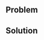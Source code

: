 <!--
Change Github PR Title 

Your title must be in the following format: 
- `topic(Area): Feature`
- `Topic` must be one of `build|ci|docs|feat|fix|perf|refactor|chore|test`

Sample Titles:
- `feat(Enterprise)`: Backups can now get credentials from IAM
- `fix(Query)`: Skipping floats that cannot be Marshalled in JSON
- `perf: [Breaking]` json encoding is now 35% faster if SIMD is present
- `chore`: all chores/tests will be excluded from the CHANGELOG
-->

## Problem 
<!--
Please add a description with these things:
1. Explain the problem.
2. If it fixes any GitHub issues, say "Fixes #GitHubIssue".
3. If it corresponds to a Jira issue, say "Fixes DGRAPH-###".
4. If this is a breaking change, please prefix `[Breaking]` in the title. In the description, please put a note with exactly who these changes are breaking for.
-->

## Solution 
<!--
Please add a description with these things:
1. Explain the solution to make it easier to review the PR.
2. Make it easier for the reviewer by describing complex sections with comments.
-->
